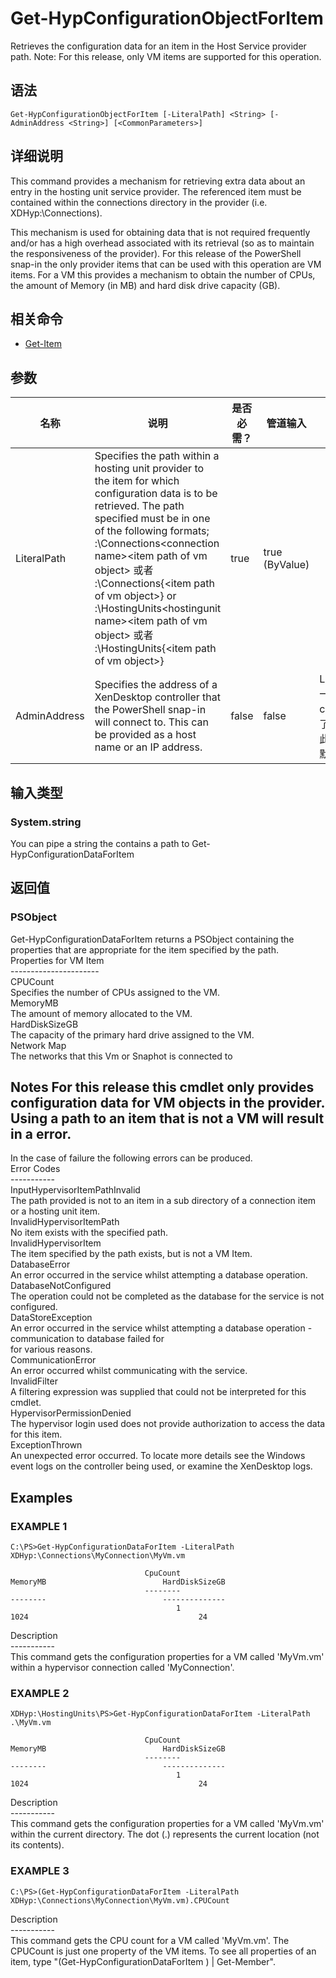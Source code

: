 # Get-HypConfigurationObjectForItem

Retrieves the configuration data for an item in the Host Service provider path. Note: For this release, only VM items are supported for this operation.

## 语法

    Get-HypConfigurationObjectForItem [-LiteralPath] <String> [-AdminAddress <String>] [<CommonParameters>]
    

## 详细说明

This command provides a mechanism for retrieving extra data about an entry in the hosting unit service provider. The referenced item must be contained within the connections directory in the provider (i.e. XDHyp:\Connections).

This mechanism is used for obtaining data that is not required frequently and/or has a high overhead associated with its retrieval (so as to maintain the responsiveness of the provider). For this release of the PowerShell snap-in the only provider items that can be used with this operation are VM items. For a VM this provides a mechanism to obtain the number of CPUs, the amount of Memory (in MB) and hard disk drive capacity (GB).

## 相关命令

- [Get-Item](Get-Item.html)

## 参数

| 名称           | 说明                                                                                                                                                                                                                                                                                                                                                                                                                                                                    | 是否必需？ | 管道输入           | 默认值                                   |
| ------------ | --------------------------------------------------------------------------------------------------------------------------------------------------------------------------------------------------------------------------------------------------------------------------------------------------------------------------------------------------------------------------------------------------------------------------------------------------------------------- | ----- | -------------- | ------------------------------------- |
| LiteralPath  | Specifies the path within a hosting unit provider to the item for which configuration data is to be retrieved. The path specified must be in one of the following formats; <drive>:\Connections\<connection name>\<item path of vm object> 或者 <drive>:\Connections\{<connection uid>\<item path of vm object>} or <drive>:\HostingUnits\<hostingunit name>\<item path of vm object> 或者 <drive>:\HostingUnits\{<hostingunit uid>\<item path of vm object>} | true  | true (ByValue) |                                       |
| AdminAddress | Specifies the address of a XenDesktop controller that the PowerShell snap-in will connect to. This can be provided as a host name or an IP address.                                                                                                                                                                                                                                                                                                                   | false | false          | LocalHost。一旦有 cmdlet 提供了某个值，此值将变为默认值。 |

## 输入类型

### System.string  
You can pipe a string the contains a path to Get-HypConfigurationDataForItem

## 返回值

### PSObject  
Get-HypConfigurationDataForItem returns a PSObject containing the properties that are appropriate for the item specified by the path.  
Properties for VM Item  
\---\---\---\---\---\---\----  
CPUCount <int>  
Specifies the number of CPUs assigned to the VM.  
MemoryMB <int>  
The amount of memory allocated to the VM.  
HardDiskSizeGB <int>  
The capacity of the primary hard drive assigned to the VM.  
Network Map  
The networks that this Vm or Snaphot is connected to

## Notes For this release this cmdlet only provides configuration data for VM objects in the provider. Using a path to an item that is not a VM will result in a error.  
In the case of failure the following errors can be produced.  
Error Codes  
\---\---\-----  
InputHypervisorItemPathInvalid  
The path provided is not to an item in a sub directory of a connection item or a hosting unit item.  
InvalidHypervisorItemPath  
No item exists with the specified path.  
InvalidHypervisorItem  
The item specified by the path exists, but is not a VM Item.  
DatabaseError  
An error occurred in the service whilst attempting a database operation.  
DatabaseNotConfigured  
The operation could not be completed as the database for the service is not configured.  
DataStoreException  
An error occurred in the service whilst attempting a database operation - communication to database failed for  
for various reasons.  
CommunicationError  
An error occurred whilst communicating with the service.  
InvalidFilter  
A filtering expression was supplied that could not be interpreted for this cmdlet.  
HypervisorPermissionDenied  
The hypervisor login used does not provide authorization to access the data for this item.  
ExceptionThrown  
An unexpected error occurred. To locate more details see the Windows event logs on the controller being used, or examine the XenDesktop logs.

## Examples

### EXAMPLE 1

    C:\PS>Get-HypConfigurationDataForItem -LiteralPath XDHyp:\Connections\MyConnection\MyVm.vm
    
                                  CpuCount                                MemoryMB                          HardDiskSizeGB
                                  --------                                --------                          --------------
                                         1                                    1024                                      24
    

Description  
\---\---\-----  
This command gets the configuration properties for a VM called 'MyVm.vm' within a hypervisor connection called 'MyConnection'.

### EXAMPLE 2

    XDHyp:\HostingUnits\PS>Get-HypConfigurationDataForItem -LiteralPath .\MyVm.vm
    
                                  CpuCount                                MemoryMB                          HardDiskSizeGB
                                  --------                                --------                          --------------
                                         1                                    1024                                      24
    

Description  
\---\---\-----  
This command gets the configuration properties for a VM called 'MyVm.vm' within the current directory. The dot (.) represents the current location (not its contents).

### EXAMPLE 3

    C:\PS>(Get-HypConfigurationDataForItem -LiteralPath XDHyp:\Connections\MyConnection\MyVm.vm).CPUCount
    

Description  
\---\---\-----  
This command gets the CPU count for a VM called 'MyVm.vm'. The CPUCount is just one property of the VM items. To see all properties of an item, type "(Get-HypConfigurationDataForItem <itempath>) | Get-Member".